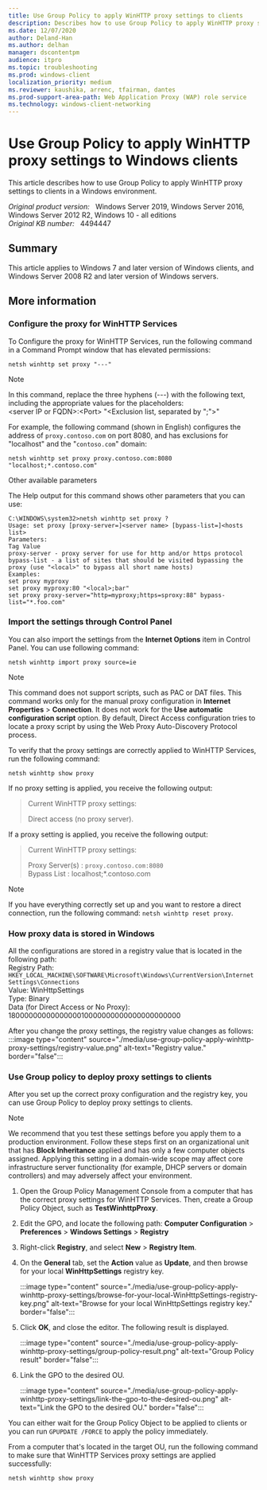 ```yaml
---
title: Use Group Policy to apply WinHTTP proxy settings to clients
description: Describes how to use Group Policy to apply WinHTTP proxy settings to Windows clients. Applies to Windows 7/Windows Server 2008 R2 and later versions.
ms.date: 12/07/2020
author: Deland-Han
ms.author: delhan 
manager: dscontentpm
audience: itpro
ms.topic: troubleshooting
ms.prod: windows-client
localization_priority: medium
ms.reviewer: kaushika, arrenc, tfairman, dantes
ms.prod-support-area-path: Web Application Proxy (WAP) role service
ms.technology: windows-client-networking
---
```

# Use Group Policy to apply WinHTTP proxy settings to Windows clients

This article describes how to use Group Policy to apply WinHTTP proxy settings to clients in a Windows environment.

_Original product version:_ &nbsp; Windows Server 2019, Windows Server 2016, Windows Server 2012 R2, Windows 10 - all editions  
_Original KB number:_ &nbsp; 4494447

## Summary

This article applies to Windows 7 and later version of Windows clients, and Windows Server 2008 R2 and later version of Windows servers.

## More information

### Configure the proxy for WinHTTP Services

To Configure the proxy for WinHTTP Services, run the following command in a Command Prompt window that has elevated permissions:

```console
netsh winhttp set proxy "---"
```  

> [!Note]
> In this command, replace the three hyphens (---) with the following text, including the appropriate values for the placeholders:  
 \<server IP or FQDN>:\<Port> "\<Exclusion list, separated by ";">"
  
For example, the following command (shown in English) configures the address of `proxy.contoso.com` on port 8080, and has exclusions for "localhost" and the "`contoso.com`" domain:
  
```console
netsh winhttp set proxy proxy.contoso.com:8080 "localhost;*.contoso.com"
```

Other available parameters

The Help output for this command shows other parameters that you can use:

```console
C:\WINDOWS\system32>netsh winhttp set proxy ?  
Usage: set proxy [proxy-server=]<server name> [bypass-list=]<hosts list>  
Parameters:  
Tag Value  
proxy-server - proxy server for use for http and/or https protocol  
bypass-list - a list of sites that should be visited bypassing the  
proxy (use "<local>" to bypass all short name hosts)  
Examples:  
set proxy myproxy  
set proxy myproxy:80 "<local>;bar"  
set proxy proxy-server="http=myproxy;https=sproxy:88" bypass-list="*.foo.com"  
```

### Import the settings through Control Panel

You can also import the settings from the **Internet Options** item in Control Panel. You can use following command:

```console
netsh winhttp import proxy source=ie
```
  
> [!Note]
> This command does not support scripts, such as PAC or DAT files. This command works only for the manual proxy configuration in **Internet Properties** > **Connection**. It does not work for the **Use automatic configuration script** option. By default, Direct Access configuration tries to locate a proxy script by using the Web Proxy Auto-Discovery Protocol process.

To verify that the proxy settings are correctly applied to WinHTTP Services, run the following command:

```console
netsh winhttp show proxy
```
  
If no proxy setting is applied, you receive the following output:
> Current WinHTTP proxy settings:
>
> Direct access (no proxy server).

If a proxy setting is applied, you receive the following output:
> Current WinHTTP proxy settings:
>
> Proxy Server(s) : `proxy.contoso.com:8080`  
    Bypass List : localhost;*.contoso.com

> [!Note]
> If you have everything correctly set up and you want to restore a direct connection, run the following command: `netsh winhttp reset proxy`.  

### How proxy data is stored in Windows

All the configurations are stored in a registry value that is located in the following path:  
Registry Path: `HKEY_LOCAL_MACHINE\SOFTWARE\Microsoft\Windows\CurrentVersion\Internet Settings\Connections`  
Value: WinHttpSettings  
Type: Binary  
Data (for Direct Access or No Proxy): 1800000000000000010000000000000000000000

After you change the proxy settings, the registry value changes as follows:  
:::image type="content" source="./media/use-group-policy-apply-winhttp-proxy-settings/registry-value.png" alt-text="Registry value." border="false":::

### Use Group policy to deploy proxy settings to clients

After you set up the correct proxy configuration and the registry key, you can use Group Policy to deploy proxy settings to clients.

> [!Note]
> We recommend that you test these settings before you apply them to a production environment. Follow these steps first on an organizational unit that has **Block Inheritance** applied and has only a few computer objects assigned. Applying this setting in a domain-wide scope may affect core infrastructure server functionality (for example, DHCP servers or domain controllers) and may adversely affect your environment.

1. Open the Group Policy Management Console from a computer that has the correct proxy settings for WinHTTP Services. Then, create a Group Policy Object, such as **TestWinhttpProxy**.
2. Edit the GPO, and locate the following path: **Computer Configuration** > **Preferences** > **Windows Settings** > **Registry**  
3. Right-click **Registry**, and select **New** > **Registry Item**.
4. On the **General** tab, set the **Action**  value as **Update**, and then browse for your local **WinHttpSettings** registry key.

    :::image type="content" source="./media/use-group-policy-apply-winhttp-proxy-settings/browse-for-your-local-WinHttpSettings-registry-key.png" alt-text="Browse for your local WinHttpSettings registry key." border="false":::

5. Click **OK**, and close the editor. The following result is displayed.

    :::image type="content" source="./media/use-group-policy-apply-winhttp-proxy-settings/group-policy-result.png" alt-text="Group Policy result" border="false":::

6. Link the GPO to the desired OU.  

    :::image type="content" source="./media/use-group-policy-apply-winhttp-proxy-settings/link-the-gpo-to-the-desired-ou.png" alt-text="Link the GPO to the desired OU." border="false":::

You can either wait for the Group Policy Object to be applied to clients or you can run `GPUPDATE /FORCE` to apply the policy immediately.

From a computer that's located in the target OU, run the following command to make sure that WinHTTP Services proxy settings are applied successfully:  

```console
netsh winhttp show proxy
```
